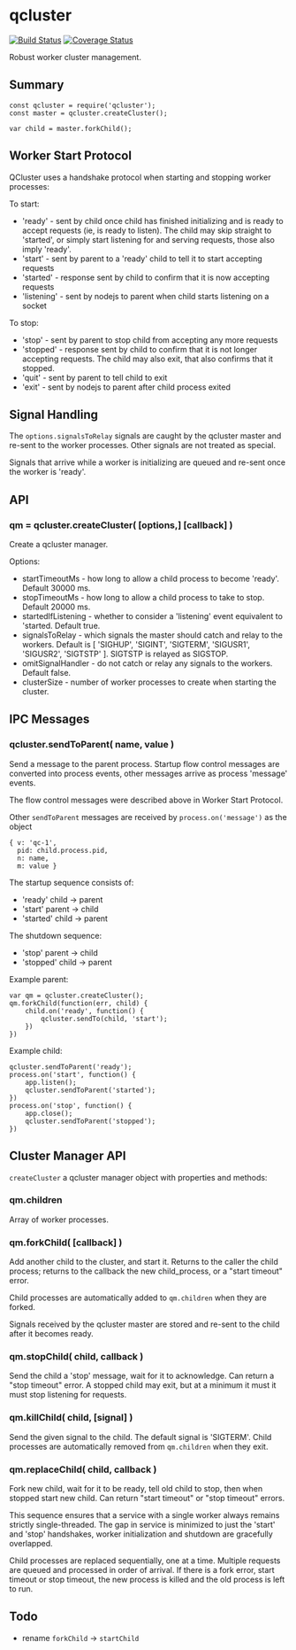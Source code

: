 qcluster
========

[![Build Status](https://api.travis-ci.org/andrasq/node-qcluster.svg?branch=master)](https://travis-ci.org/andrasq/node-qcluster?branch=master)
[![Coverage Status](https://codecov.io/github/andrasq/node-qcluster/coverage.svg?branch=master)](https://codecov.io/github/andrasq/node-qcluster?branch=master)

Robust worker cluster management.


## Summary

    const qcluster = require('qcluster');
    const master = qcluster.createCluster();

    var child = master.forkChild();


## Worker Start Protocol

QCluster uses a handshake protocol when starting and stopping worker processes:

To start:

- 'ready' - sent by child once child has finished initializing and is ready to accept
  requests (ie, is ready to listen).  The child may skip straight to 'started', or
  simply start listening for and serving requests, those also imply 'ready'.
- 'start' - sent by parent to a 'ready' child to tell it to start accepting requests
- 'started' - response sent by child to confirm that it is now accepting requests
- 'listening' - sent by nodejs to parent when child starts listening on a socket

To stop:

- 'stop' - sent by parent to stop child from accepting any more requests
- 'stopped' - response sent by child to confirm that it is not longer accepting
  requests.  The child may also exit, that also confirms that it stopped.
- 'quit' - sent by parent to tell child to exit
- 'exit' - sent by nodejs to parent after child process exited


## Signal Handling

The `options.signalsToRelay` signals are caught by the qcluster master and re-sent to
the worker processes.  Other signals are not treated as special.

Signals that arrive while a worker is initializing are queued and re-sent once the
worker is 'ready'.


## API

### qm = qcluster.createCluster( [options,] [callback] )

Create a qcluster manager.

Options:

- startTimeoutMs - how long to allow a child process to become 'ready'.  Default 30000 ms.
- stopTimeoutMs - how long to allow a child process to take to stop.  Default 20000 ms.
- startedIfListening - whether to consider a 'listening' event equivalent to 'started.  Default true.
- signalsToRelay - which signals the master should catch and relay to the workers.  Default is
  [ 'SIGHUP', 'SIGINT', 'SIGTERM', 'SIGUSR1', 'SIGUSR2', 'SIGTSTP' ].  SIGTSTP is relayed as SIGSTOP.
- omitSignalHandler - do not catch or relay any signals to the workers.  Default false.
- clusterSize - number of worker processes to create when starting the cluster.

## IPC Messages

### qcluster.sendToParent( name, value )

Send a message to the parent process.  Startup flow control messages are converted
into process events, other messages arrive as process 'message' events.

The flow control messages were described above in Worker Start Protocol.

Other `sendToParent` messages are received by `process.on('message')` as the object

    { v: 'qc-1',
      pid: child.process.pid,
      n: name,
      m: value }

The startup sequence consists of:

- 'ready' child -> parent
- 'start' parent -> child
- 'started' child -> parent

The shutdown sequence:

- 'stop' parent -> child
- 'stopped' child -> parent

Example parent:

    var qm = qcluster.createCluster();
    qm.forkChild(function(err, child) {
        child.on('ready', function() {
            qcluster.sendTo(child, 'start');
        })
    })

Example child:

    qcluster.sendToParent('ready');
    process.on('start', function() {
        app.listen();
        qcluster.sendToParent('started');
    })
    process.on('stop', function() {
        app.close();
        qcluster.sendToParent('stopped');
    })

## Cluster Manager API

`createCluster` a qcluster manager object with properties and methods:

### qm.children

Array of worker processes.

### qm.forkChild( [callback] )

Add another child to the cluster, and start it.  Returns to the caller the child
process; returns to the callback the new child_process, or a "start timeout" error.

Child processes are automatically added to `qm.children` when they are forked.

Signals received by the qcluster master are stored and re-sent to the child after it
becomes ready.

### qm.stopChild( child, callback )

Send the child a 'stop' message, wait for it to acknowledge.  Can return a "stop
timeout" error.  A stopped child may exit, but at a minimum it must it must stop
listening for requests.

### qm.killChild( child, [signal] )

Send the given signal to the child.  The default signal is 'SIGTERM'.  Child processes
are automatically removed from `qm.children` when they exit.

### qm.replaceChild( child, callback )

Fork new child, wait for it to be ready, tell old child to stop, then when stopped
start new child.  Can return "start timeout" or "stop timeout" errors.

This sequence ensures that a service with a single worker always remains strictly
single-threaded.  The gap in service is minimized to just the 'start' and 'stop'
handshakes, worker initialization and shutdown are gracefully overlapped.

Child processes are replaced sequentially, one at a time.  Multiple requests are
queued and processed in order of arrival.  If there is a fork error, start timeout or
stop timeout, the new process is killed and the old process is left to run.

## Todo

- rename `forkChild` -> `startChild`

